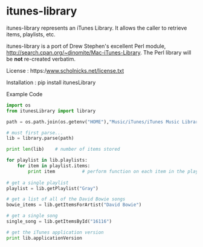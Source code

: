 itunes-library
==============

itunes-library represents an iTunes Library. It allows the caller to retrieve items, playlists, etc.

itunes-library is a port of Drew Stephen's excellent Perl module, http://search.cpan.org/~dinomite/Mac-iTunes-Library. The Perl 
library will be **not** re-created verbatim.

License : https:/www.scholnicks.net/license.txt

Installation : pip install itunesLibrary

Example Code

```python
import os
from itunesLibrary import library

path = os.path.join(os.getenv("HOME"),"Music/iTunes/iTunes Music Library.xml")

# must first parse...
lib = library.parse(path)

print len(lib)    # number of items stored

for playlist in lib.playlists:
    for item in playlist.items:
        print item          # perform function on each item in the playlist
        
# get a single playlist
playlist = lib.getPlaylist("Gray")

# get a list of all of the David Bowie songs 
bowie_items = lib.getItemsForArtist("David Bowie")

# get a single song
single_song = lib.getItemsById("16116") 

# get the iTunes application version
print lib.applicationVersion
```
